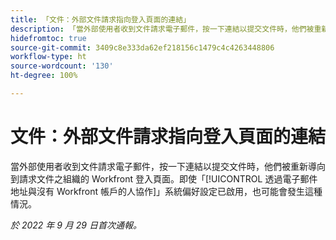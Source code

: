 ```yaml
---
title: 「文件：外部文件請求指向登入頁面的連結」
description: 「當外部使用者收到文件請求電子郵件，按一下連結以提交文件時，他們被重新導向到請求文件之組織的 Workfront 登入頁面。即使「透過電子郵件地址與沒有 Workfront 帳戶的人協作」系統偏好設定已啟用，也可能會發生這種情況。
hidefromtoc: true
source-git-commit: 3409c8e333da62ef218156c1479c4c4263448806
workflow-type: ht
source-wordcount: '130'
ht-degree: 100%

---
```



# 文件：外部文件請求指向登入頁面的連結

<!--This article is on the WF and WFP TOCs-->

當外部使用者收到文件請求電子郵件，按一下連結以提交文件時，他們被重新導向到請求文件之組織的 Workfront 登入頁面。即使「[!UICONTROL 透過電子郵件地址與沒有 Workfront 帳戶的人協作]」系統偏好設定已啟用，也可能會發生這種情況。

_於 2022 年 9 月 29 日首次通報。_

